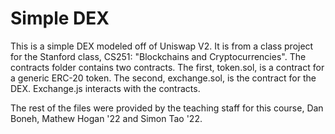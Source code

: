 # Simple DEX
This is a simple DEX modeled off of Uniswap V2. It is from a class project for the Stanford class, CS251: "Blockchains and Cryptocurrencies". The contracts folder contains two contracts. The first, token.sol, is a contract for a generic ERC-20 token. The second, exchange.sol, is the contract for the DEX. Exchange.js interacts with the contracts. 

The rest of the files were provided by the teaching staff for this course, Dan Boneh, Mathew Hogan '22 and Simon Tao '22.

